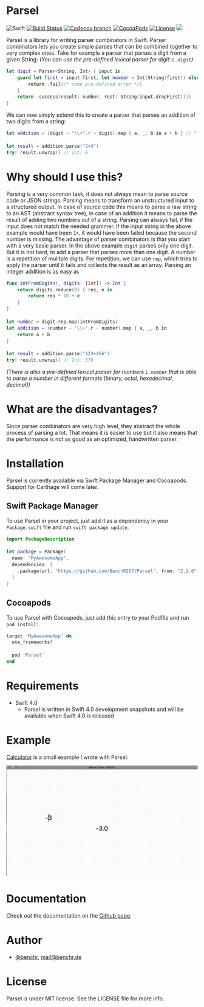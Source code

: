 # Parsel 
![Swift](https://img.shields.io/badge/Swift-4.0-orange.svg) [![Build Status](https://travis-ci.org/BenchR267/Parsel.svg?branch=master)](https://travis-ci.org/BenchR267/Parsel) [![Codecov branch](https://img.shields.io/codecov/c/github/BenchR267/Parsel/master.svg)](https://codecov.io/github/BenchR267/Parsel) [![CocoaPods](https://img.shields.io/cocoapods/v/Parsel.svg)]() [![License](http://img.shields.io/badge/license-MIT-lightgrey.svg?style=flat)](http://mit-license.org) [![](https://img.shields.io/badge/documentation-available-brightgreen.svg)](https://benchr267.github.io/Parsel/)

Parsel is a library for writing parser combinators in Swift. Parser combinators lets you create simple parses that can be combined together to very complex ones. Take for example a parser that parses a digit from a given String: _(You can use the pre-defined lexical parser for digit: `L.digit`)_

```Swift
let digit = Parser<String, Int> { input in
    guard let first = input.first, let number = Int(String(first)) else {
        return .fail(/* some pre-defined error */)
    }
    return .success(result: number, rest: String(input.dropFirst()))
}
```

We can now simply extend this to create a parser that parses an addition of two digits from a string:

```Swift
let addition = (digit ~ "\\+".r ~ digit).map { a, _, b in a + b } // "\\+".r is a RegexParser that parses the `+` sign

let result = addition.parse("2+4")
try! result.unwrap() // Int: 6
```

# Why should I use this?

Parsing is a very common task, it does not always mean to parse source code or JSON strings. Parsing means to transform an unstructured input to a structured output. In case of source code this means to parse a raw string to an AST (abstract syntax tree), in case of an addition it means to parse the result of adding two numbers out of a string.
Parsing can always fail, if the input does not match the needed grammer. If the input string in the above example would have been `1+`, it would have been failed because the second number is missing.
The advantage of parser combinators is that you start with a very basic parser. In the above example `digit` parses only one digit. But it is not hard, to add a parser that parses more than one digit. A number is a repetition of mulitple digits. For repetition, we can use `rep`, which tries to apply the parser until it fails and collects the result as an array.
Parsing an integer addition is as easy as

```Swift
func intFromDigits(_ digits: [Int]) -> Int {
    return digits.reduce(0) { res, e in    
        return res * 10 + e
    }
}

let number = digit.rep.map(intFromDigits)
let addition = (number ~ "\\+".r ~ number).map { a, _, b in
    return a + b
}

let result = addition.parse("123+456")
try! result.unwrap() // Int: 579
```

_(There is also a pre-defined lexical parser for numbers `L.number` that is able to parse a number in different formats [binary, octal, hexadecimal, decimal])_

# What are the disadvantages?

Since parser combinators are very high level, they abstract the whole process of parsing a lot. That means it is easier to use but it also means that the performance is not as good as an optimized, handwritten parser.

# Installation

Parsel is currently available via Swift Package Manager and Cocoapods. Support for Carthage will come later.

## Swift Package Manager

To use Parsel in your project, just add it as a dependency in your `Package.swift` file and run `swift package update`.

```Swift
import PackageDescription

let package = Package(
  name: "MyAwesomeApp",
  dependencies: [
    .package(url: "https://github.com/BenchR267/Parsel", from: "2.1.0")
  ]
)
```

## Cocoapods

To use Parsel with Cocoapods, just add this entry to your Podfile and run `pod install`:

```Ruby
target 'MyAwesomeApp' do
  use_frameworks!

  pod 'Parsel'
end
```

# Requirements

* Swift 4.0
    * Parsel is written in Swift 4.0 development snapshots and will be available when Swift 4.0 is released

# Example

[Calculator](https://github.com/BenchR267/Calculator) is a small example I wrote with Parsel.

![Calculator_GIF](https://github.com/BenchR267/Calculator/raw/master/doc/img/Calculator.gif)

# Documentation

Check out the documentation on the [Github page](https://benchr267.github.io/Parsel/).

# Author

* [@benchr](https://twitter.com/benchr), mail@benchr.de

# License

Parsel is under MIT license. See the LICENSE file for more info.
